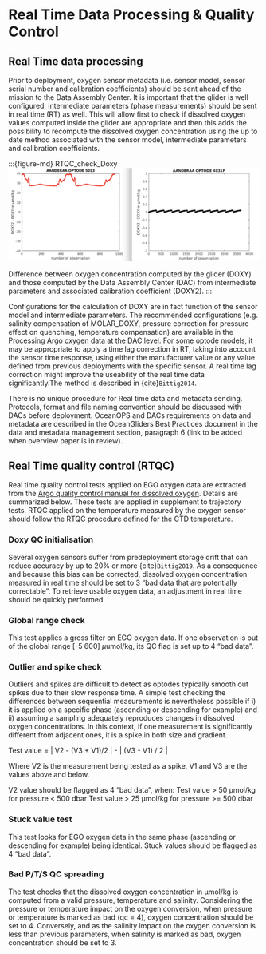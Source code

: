# Real Time Data Processing & Quality Control

## Real Time data processing

Prior to deployment, oxygen sensor metadata (i.e. sensor model, sensor serial number and calibration coefficients) should be sent ahead of the mission to the Data Assembly Center. It is important that the glider is well configured, intermediate parameters (phase measurements) should be sent in real time (RT) as well. This will allow first to check if dissolved oxygen values computed inside the glider are appropriate and then this adds the possibility to recompute the dissolved oxygen concentration using the up to date method associated with the sensor model, intermediate parameters and calibration coefficients. 

<!--
![Difference between oxygen concentration computed by the glider (DOXY) and those computed by the Data Assembly Center (DAC) from intermediate parameters and associated calibration coefficient (DOXY2).](/images/RTQC_check_Doxy_combined.png)
-->

:::{figure-md} RTQC_check_Doxy
<img src="../images/RTQC_check_Doxy_combined.png" alt="Real time Doxy check" class="bg-primary mb-1" width="600px">

Difference between oxygen concentration computed by the glider (DOXY) and those computed by the Data Assembly Center (DAC) from intermediate parameters and associated calibration coefficient (DOXY2).
:::

Configurations for the calculation of DOXY are in fact function of the sensor model and intermediate parameters. The recommended configurations (e.g. salinity compensation of MOLAR_DOXY, pressure correction for pressure effect on quenching, temperature compensation) are available in the [Processing Argo oxygen data at the DAC level](https://archimer.ifremer.fr/doc/00287/39795/). For some optode models, it may be appropriate to apply a time lag correction in RT, taking into account the sensor time response, using either the manufacturer value or any value defined from previous deployments with the specific sensor. A real time lag correction might improve the useability of the real time data significantly.The method is described in {cite}`Bittig2014`.

There is no unique procedure for Real time data and metadata sending. Protocols, format and file naming convention should be discussed with DACs before deployment. OceanOPS and DACs requirements on data and metadata are described in the OceanGliders Best Practices document in the data and metadata management section, paragraph 6  (link to be added when overview paper is in review). 

## Real Time quality control (RTQC)
Real time quality control tests applied on EGO oxygen data are extracted from the [Argo quality control manual for dissolved oxygen](https://archimer.ifremer.fr/doc/00354/46542/82301.pdf). Details are summarized below. These tests are applied in supplement to trajectory tests. 
RTQC applied on the temperature measured by the oxygen sensor should follow the RTQC procedure defined for the CTD temperature. 

### Doxy QC initialisation
Several oxygen sensors suffer from predeployment storage drift that can reduce accuracy by up to 20% or more {cite}`Bittig2019`. As a consequence and because this bias can be corrected, dissolved oxygen concentration measured in real time should be set to 3 “bad data that are potentially correctable”. To retrieve usable oxygen data, an adjustment in real time should be quickly performed. 

### Global range check
This test applies a gross filter on EGO oxygen data. If one observation is out of the global range [-5 600] $\mu$umol/kg, its QC flag is set up to 4 “bad data”.

### Outlier and spike check
Outliers and spikes are difficult to detect as optodes typically smooth out spikes due to their slow response time. A simple test checking the differences between sequential measurements is nevertheless possible if i) it is applied on a specific phase (ascending or descending for example) and ii) assuming a sampling adequately reproduces changes in dissolved oxygen concentrations. In this context, if one measurement is significantly different from adjacent ones, it is a spike in both size and gradient. 

Test value = | V2 - (V3 + V1)/2 | - | (V3 - V1) / 2 |

Where V2 is the measurement being tested as a spike, V1 and V3 are the values above and below. 

V2  value should be flagged as 4 “bad data”, when:
Test value > 50 µmol/kg for pressure < 500 dbar
Test value > 25 µmol/kg for pressure >= 500 dbar

### Stuck value test
This test looks for EGO oxygen data in the same phase (ascending or descending for example) being identical. Stuck values should be flagged as 4 “bad data”.

### Bad P/T/S QC spreading

The test checks that the dissolved oxygen concentration in µmol/kg is computed from a valid pressure, temperature and salinity. 
Considering the pressure or temperature impact on the oxygen conversion, when pressure or temperature is marked as bad (qc = 4), oxygen concentration should be set to 4. 
Conversely, and as the salinity impact on the oxygen conversion is less than previous parameters, when salinity is marked as bad, oxygen concentration should be set to 3. 

